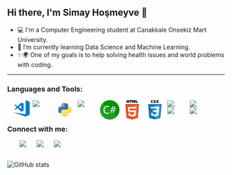 ## Hi there, I'm Simay Hoşmeyve 👋

- :computer: I'm a Computer Engineering student at Canakkale Onsekiz Mart University.
- :seedling: I’m currently learning Data Science and Machine Learning.
- :sparkles::earth_africa: One of my goals is to help solving health issues and world problems with coding.

<hr>

### Languages and Tools:

<img align="left" style="margin-left:1.0em"  alt="Visual Studio Code" width="38px" src="https://raw.githubusercontent.com/github/explore/80688e429a7d4ef2fca1e82350fe8e3517d3494d/topics/visual-studio-code/visual-studio-code.png" />

<img  align="left" style="margin-left:0.5em" width="45px"  src="https://img.icons8.com/color/48/4a90e2/java-coffee-cup-logo.png"/>

<img align="left" style="margin-left:0.5em"  alt="Python" width="45px" src="https://raw.githubusercontent.com/github/explore/80688e429a7d4ef2fca1e82350fe8e3517d3494d/topics/python/python.png" />

<img align="left" style="margin-left:0.5em" width="45px"  src="https://img.icons8.com/color/48/4a90e2/c-programming.png"/>

<img align="left" style="margin-left:0.5em"  alt="CS" width="45px" src="https://raw.githubusercontent.com/github/explore/80688e429a7d4ef2fca1e82350fe8e3517d3494d/topics/csharp/csharp.png" />

<img align="left" style="margin-left:0.5em" alt="HTML5" width="45px" src="https://raw.githubusercontent.com/github/explore/80688e429a7d4ef2fca1e82350fe8e3517d3494d/topics/html/html.png" />

<img align="left" style="margin-left:0.5em"  alt="CSS3" width="45px" src="https://raw.githubusercontent.com/github/explore/80688e429a7d4ef2fca1e82350fe8e3517d3494d/topics/css/css.png" />

<img  align="left" style="margin-left:0.5em" width="45px" src="https://img.icons8.com/fluent/48/4a90e2/database.png"/>

<img align="left" style="margin-left:0.5em" width="45px" src="https://img.icons8.com/ios-filled/50/4a90e2/mysql.png"/>

<img align="left" style="margin-left:0.5em" width="45px" src="https://img.icons8.com/color/48/4a90e2/git.png"/>


<img align="left" style="margin-left:0.5em" width="45px" src="https://img.icons8.com/fluency/48/000000/opencv.png"/>

<br>
<br>

### Connect with me:
<a href="mailto:simayhosmeyve@gmail.com" ><img width="40px" align="left" style="margin-left:2.0em" src="https://img.icons8.com/color/48/4a90e2/gmail.png"/><a/>
  
[<img width="40px" align="left" src="https://img.icons8.com/ios-filled/50/4a90e2/linkedin.png"/>][Linkedin] 

[<img width="40px" align="left" src="https://encrypted-tbn0.gstatic.com/images?q=tbn:ANd9GcRNPwFE-CgNd8TRWnp1WYBYHkLbZSMdIG4olQ&usqp=CAU"/>][Hackerrank]
<br>
<br>

![GitHub stats](https://github-readme-stats.vercel.app/api?username=simayhosmeyve&show_icons=true&theme=radical&bg_color=17202A&icon_color=CB4335&border_color=DE3163 )


[hackerrank]: https://www.hackerrank.com/simayhosmeyve
[linkedin]: https://www.linkedin.com/in/simayhosmeyve/
